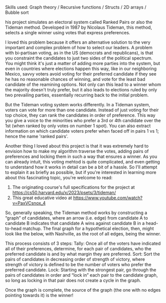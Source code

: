 Skills used: Graph theory / Recursive functions / Structs / 2D arrays / Bubble sort

his project simulates an electoral system called Ranked Pairs or also the Tideman method. Developed in 1987 by Nicolaus Tideman, 
this method, selects a single winner using votes that express preferences.

I loved this problem because it offers an alternative solution to the very important and complex problem of how to select our leaders. 
A problem with bi-partisan voting, as in the US (democrats and republicans), is that you constraint the candidates to just two sides of the political spectrum. 
You might think it's just a matter of adding more parties into the system, but even in countries where elections happen this way, 
like in our neighboring Mexico, savvy voters avoid voting for their preferred candidate if they see he has no reasonable chances of winning, 
and vote for the least bad candidate of the reamining options. 
Not only can this lead to a winner whom the majority doesn't truly prefer, but it also leads to elections ruled by only two prevailing parties, 
essentially recurring back to the initial problem.

But the Tideman voting system works differently. In a Tideman system, voters can vote for more than one candidate.
Instead of just voting for their top choice, they can rank the candidates in order of preference.
This way you give a voice to the minorities who prefer a 3rd or 4th candidate over the 1st (when ranked by only votes on number 1 spot).
You can also extract information on which candidate voters prefer when faced off in pairs 1 vs 1; 
hence the name 'ranked pairs'.

Another thing I loved about this project is that it was extremely hard to envision how to make
my algorithm traverse the votes, adding pairs of preferences and locking them in such a way that ensures a winner.
As you can already intuit, this voting mehtod is quite complicated, and even getting to understand how it works in detail can be a bit of a hassle.
So I'll attempt to explain it as briefly as possible, but if you're interested in learning more about
this fascinating topic, you're welcome to read:
1. The originating course's full specifications for the project at https://cs50.harvard.edu/x/2023/psets/3/tideman/
2. This great educative video at https://www.youtube.com/watch?v=PaxVCsnox_4

So, generally speaking, the Tideman method works by constructing a “graph” of 
candidates, where an arrow (i.e. edge) from candidate A to candidate B indicates 
that candidate A wins against candidate B in a head-to-head matchup.
The final graph for a hypothetical election, then, might look like the below, with Nashville, as the root of all edges, being the winner.

This process consists of 3 steps:
Tally: Once all of the voters have indicated all of their preferences, determine, for each pair of candidates, who the preferred candidate is and by what margin they are preferred.
Sort: Sort the pairs of candidates in decreasing order of strength of victory, where strength of victory is defined to be the number of voters who prefer the preferred candidate.
Lock: Starting with the strongest pair, go through the pairs of candidates in order and “lock in” each pair to the candidate graph, so long as locking in that pair does not create a cycle in the graph.

Once the graph is complete, the source of the graph (the one with no edges pointing towards it) is the winner!
